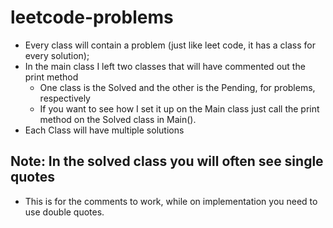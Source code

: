 # leetcode-problems

* Every class will contain a problem (just like leet code, it has a class for every solution);
* In the main class I left two classes that will have commented out the print method
  - One class is the Solved and the other is the Pending, for problems, respectively
  - If you want to see how I set it up on the Main class just call the print method on the Solved class in Main().
* Each Class will have multiple solutions

## Note: In the solved class you will often see single quotes
* This is for the comments to work, while on implementation you need to use double quotes.